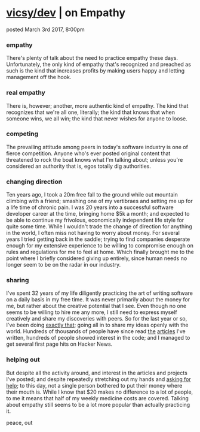 # [vicsy/dev](https://github.com/codr4life/vicsydev) | on Empathy
posted March 3rd 2017, 8:00pm

### empathy
There's plenty of talk about the need to practice empathy these days. Unfortunately, the only kind of empathy that's recognized and preached as such is the kind that increases profits by making users happy and letting management off the hook.

### real empathy
There is, however; another, more authentic kind of empathy. The kind that recognizes that we're all one, literally; the kind that knows that when someone wins, we all win; the kind that never wishes for anyone to loose.

### competing
The prevailing attitude among peers in today's software industry is one of fierce competition. Anyone who's ever posted original content that threatened to rock the boat knows what I'm talking about; unless you're considered an authority that is, egos totally dig authorities.

### changing direction
Ten years ago, I took a 20m free fall to the ground while out mountain climbing with a friend; smashing one of my vertibraes and setting me up for a life time of chronic pain. I was 20 years into a successful software developer career at the time, bringing home $5k a month; and expected to be able to continue my frivolous, economically independent life style for quite some time. While I wouldn't trade the change of direction for anything in the world, I often miss not having to worry about money. For several years I tried getting back in the saddle; trying to find companies desperate enough for my extensive experience to be willing to compromise enough on rules and regulations for me to feel at home. Which finally brought me to the point where I briefly considered giving up entirely, since human needs no longer seem to be on the radar in our industry.

### sharing
I've spent 32 years of my life diligently practicing the art of writing software on a daily basis in my free time. It was never primarily about the money for me, but rather about the creative potential that I see. Even though no one seems to be willing to hire me any more, I still need to express myself creatively and share my discoveries with peers. So for the last year or so, I've been doing [exactly that](https://github.com/codr4life); going all in to share my ideas openly with the world. Hundreds of thousands of people have since read [the](http://vicsydev.blogspot.de/) [articles](https://github.com/codr4life/vicsydev) I've written, hundreds of people showed interest in the code; and I managed to get several first page hits on Hacker News.

### helping out
But despite all the activity around, and interest in the articles and projects I've posted; and despite repeatedly stretching out my hands and [asking for help](https://www.paypal.me/c4life); to this day, not a single person bothered to put their money where their mouth is. While I know that $20 makes no difference to a lot of people, to me it means that half of my weekly medicine costs are covered. Talking about empathy still seems to be a lot more popular than actually practicing it.

peace, out
